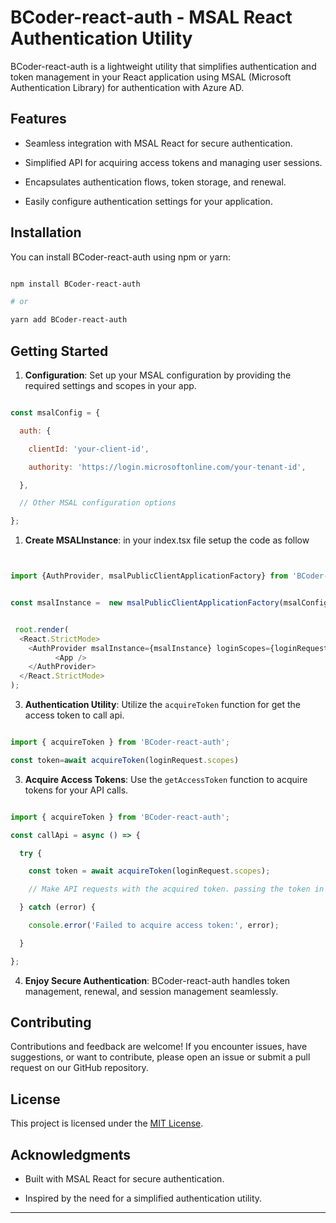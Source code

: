 # BCoder-react-auth - MSAL React Authentication Utility


BCoder-react-auth is a lightweight utility that simplifies authentication and token management in your React application using MSAL (Microsoft Authentication Library) for authentication with Azure AD.


## Features


- Seamless integration with MSAL React for secure authentication.

- Simplified API for acquiring access tokens and managing user sessions.

- Encapsulates authentication flows, token storage, and renewal.

- Easily configure authentication settings for your application.


## Installation


You can install BCoder-react-auth using npm or yarn:


```bash

npm install BCoder-react-auth

# or

yarn add BCoder-react-auth

```


## Getting Started


1. **Configuration**: Set up your MSAL configuration by providing the required settings and scopes in your app.


```javascript

const msalConfig = {

  auth: {

    clientId: 'your-client-id',

    authority: 'https://login.microsoftonline.com/your-tenant-id',

  },

  // Other MSAL configuration options

};

```

1. **Create MSALInstance**: in your index.tsx file setup the code as follow
    
```javascript


import {AuthProvider, msalPublicClientApplicationFactory} from 'BCoder-react-auth'


const msalInstance =  new msalPublicClientApplicationFactory(msalConfig);


 root.render(
  <React.StrictMode> 
    <AuthProvider msalInstance={msalInstance} loginScopes={loginRequest.scopes}>
          <App /> 
    </AuthProvider>
  </React.StrictMode>
);

```
3. **Authentication Utility**: Utilize the `acquireToken` function for get the access token to call api.


```javascript

import { acquireToken } from 'BCoder-react-auth';

const token=await acquireToken(loginRequest.scopes)   


```


3. **Acquire Access Tokens**: Use the `getAccessToken` function to acquire tokens for your API calls.


```javascript

import { acquireToken } from 'BCoder-react-auth';

const callApi = async () => {

  try {

    const token = await acquireToken(loginRequest.scopes);

    // Make API requests with the acquired token. passing the token in Authorize header

  } catch (error) {

    console.error('Failed to acquire access token:', error);

  }

};

```


4. **Enjoy Secure Authentication**: BCoder-react-auth handles token management, renewal, and session management seamlessly.


## Contributing


Contributions and feedback are welcome! If you encounter issues, have suggestions, or want to contribute, please open an issue or submit a pull request on our GitHub repository.


## License


This project is licensed under the [MIT License](LICENSE).


## Acknowledgments


- Built with MSAL React for secure authentication.

- Inspired by the need for a simplified authentication utility.


---
